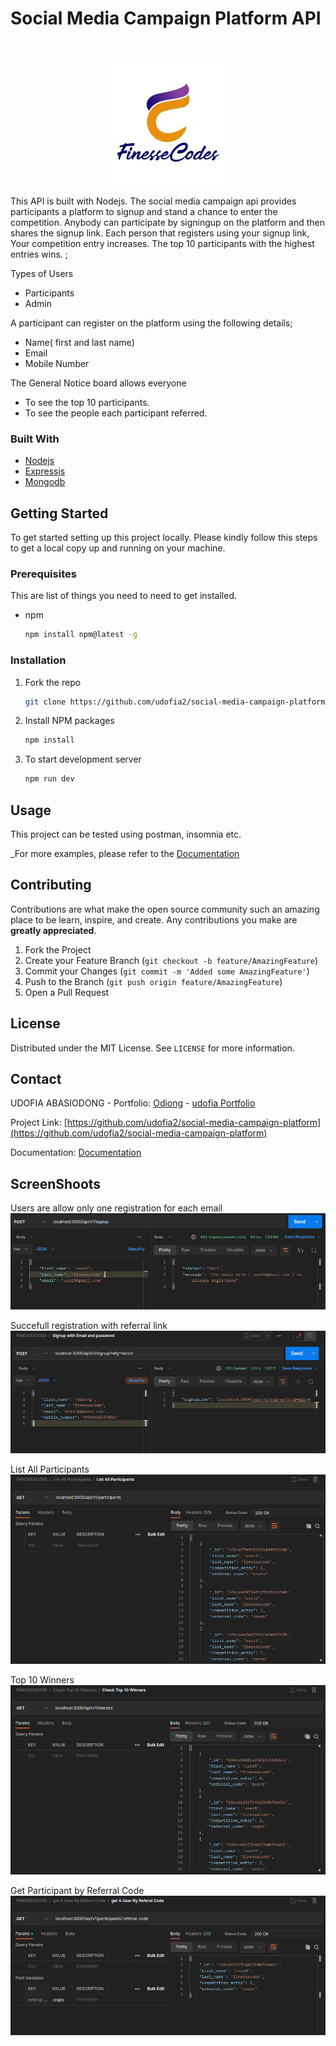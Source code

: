 # Social Media Campaign Platform API

<br />
<p align="center">
  <a https://www.finessecodes.com/">
    <img src="./utils/images/finessecode.jpeg" alt="Finessecodes Logo">
  </a>
</p>
This API is built with Nodejs. The social media campaign api provides participants a platform to signup and stand a chance to enter the competition. Anybody can participate by signingup on the platform and then shares the signup link. Each person that registers using your signup link, Your competition entry increases. The top 10 participants with the highest entries wins. ;

Types of Users

- Participants
- Admin

A participant can register on the platform using the following details;

- Name( first and last name)
- Email
- Mobile Number

The General Notice board allows everyone

- To see the top 10 participants.
- To see the people each participant referred.

### Built With

- [Nodejs](https://nodejs.org/en/)
- [Expressjs](https://expressjs.com)
- [Mongodb](https://sendgrid.com)

<!-- GETTING STARTED -->

## Getting Started

To get started setting up this project locally. Please kindly follow this steps to get a local copy up and running on your machine.

### Prerequisites

This are list of things you need to need to get installed.

- npm
  ```sh
  npm install npm@latest -g
  ```

### Installation

1. Fork the repo
   ```sh
   git clone https://github.com/udofia2/social-media-campaign-platform.git
   ```
2. Install NPM packages

   ```sh
   npm install
   ```

3. To start development server
   ```sh
   npm run dev
   ```

## Usage

This project can be tested using postman, insomnia etc.

\_For more examples, please refer to the [Documentation](https://documenter.getpostman.com/view/7592361/2s8YemtZ88)

## Contributing

Contributions are what make the open source community such an amazing place to be learn, inspire, and create. Any contributions you make are **greatly appreciated**.

1. Fork the Project
2. Create your Feature Branch (`git checkout -b feature/AmazingFeature`)
3. Commit your Changes (`git commit -m 'Added some AmazingFeature'`)
4. Push to the Branch (`git push origin feature/AmazingFeature`)
5. Open a Pull Request

## License

Distributed under the MIT License. See `LICENSE` for more information.

## Contact

UDOFIA ABASIODONG - Portfolio: [Odiong](https://udofia.herokuapp.com) - [udofia Portfolio](https://udofia.herokuapp.com)

Project Link: [https://github.com/udofia2/social-media-campaign-platform](https://github.com/udofia2/social-media-campaign-platform)

Documentation: [Documentation](https://documenter.getpostman.com/view/7592361/2s8YemtZ88)

## ScreenShoots

Users are allow only one registration for each email
![Users are allow only one registration for each email](utils/images/participant_can_only_reg_with_one_email.png)

Succefull registration with referral link
![Succefull registration with referral link](utils/images/registration_succeful_with_a_referral_link_.png)

List All Participants
![List All Participants](utils/images/list_all_participants.png)

Top 10 Winners
![Top 10 Winners](utils/images/top_10_winners.png)

Get Participant by Referral Code
![Succefull registration with referral link](utils/images/get_participant_by_referralCode.png)
